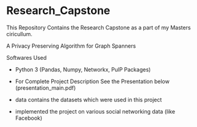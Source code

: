 # Research_Capstone


This Repository Contains the Research Capstone as a part of my Masters ciricullum.


A Privacy Preserving Algorithm for Graph Spanners

Softwares Used

- Python 3
(Pandas, Numpy, Networkx, PulP Packages)

- For Complete Project Description See the Presentation below (presentation_main.pdf)

- data contains the datasets which were used in this project
- implemented the project on various social networking data (like Facebook)

